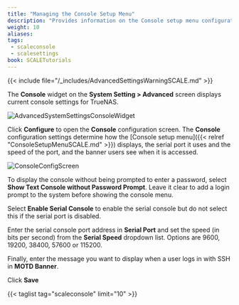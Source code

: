 ```yaml
---
title: "Managing the Console Setup Menu"
description: "Provides information on the Console setup menu configuration settings including the serial port, port speed, password protection, and the banner users see."
weight: 10
aliases:
tags:
 - scaleconsole
 - scalesettings
book: SCALETutorials
---
```


{{< include file="/_includes/AdvancedSettingsWarningSCALE.md" >}}

The **Console** widget on the **System Setting > Advanced** screen displays current console settings for TrueNAS.

![AdvancedSystemSettingsConsoleWidget](/images/SCALE/SystemSettings/AdvancedSystemSettingsConsoleWidget.png "SCALE Advanced Settings Console Widget") 

Click **Configure** to open the **Console** configuration screen. The **Console** configuration settings determine how the [Console setup menu]({{< relref "ConsoleSetupMenuSCALE.md" >}}) displays, the serial port it uses and the speed of the port, and the banner users see when it is accessed.

![ConsoleConfigScreen](/images/SCALE/SystemSettings/ConsoleConfigScreen.png "SCALE Console Settings Screen") 

To display the console without being prompted to enter a password, select **Show Text Console without Password Prompt**. Leave it clear to add a login prompt to the system before showing the console menu. 

Select **Enable Serial Console** to enable the serial console but do not select this if the serial port is disabled. 

Enter the serial console port address in **Serial Port** and set the speed (in bits per second) from the **Serial Speed** dropdown list. Options are 9600, 19200, 38400, 57600 or 115200. 

Finally, enter the message you want to display when a user logs in with SSH in **MOTD Banner**. 

Click **Save**

{{< taglist tag="scaleconsole" limit="10" >}}